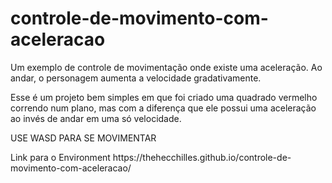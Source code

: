 # controle-de-movimento-com-aceleracao
<p>Um exemplo de controle de movimentação onde existe uma aceleração. Ao andar, o personagem aumenta a velocidade gradativamente.</p>
<p>Esse é um projeto bem simples em que foi criado uma quadrado vermelho correndo num plano, mas com a diferença que ele possui uma aceleração ao invés de andar em uma só velocidade.</p>
<p>USE WASD PARA SE MOVIMENTAR</p>
<p>Link para o Environment https://thehecchilles.github.io/controle-de-movimento-com-aceleracao/</p>
